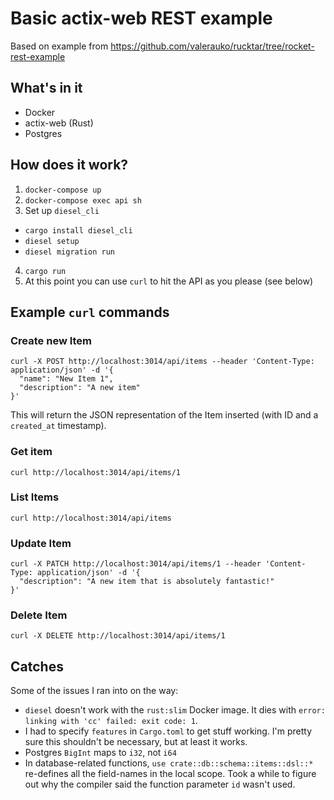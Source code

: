 # Basic actix-web REST example

Based on example from https://github.com/valerauko/rucktar/tree/rocket-rest-example

## What's in it
* Docker
* actix-web (Rust)
* Postgres

## How does it work?
1. `docker-compose up`
2. `docker-compose exec api sh`
3. Set up `diesel_cli`
  * `cargo install diesel_cli`
  * `diesel setup`
  * `diesel migration run`
4. `cargo run`
5. At this point you can use `curl` to hit the API as you please (see below)

## Example `curl` commands
### Create new Item
```
curl -X POST http://localhost:3014/api/items --header 'Content-Type: application/json' -d '{
  "name": "New Item 1",
  "description": "A new item"
}'
```
This will return the JSON representation of the Item inserted (with ID and a `created_at` timestamp).

### Get item
```
curl http://localhost:3014/api/items/1
```

### List Items
```
curl http://localhost:3014/api/items
```

### Update Item
```
curl -X PATCH http://localhost:3014/api/items/1 --header 'Content-Type: application/json' -d '{
  "description": "A new item that is absolutely fantastic!"
}'
```

### Delete Item
```
curl -X DELETE http://localhost:3014/api/items/1
```

## Catches
Some of the issues I ran into on the way:
* `diesel` doesn't work with the `rust:slim` Docker image. It dies with `error: linking with 'cc' failed: exit code: 1`.
* I had to specify `features` in `Cargo.toml` to get stuff working. I'm pretty sure this shouldn't be necessary, but at least it works.
* Postgres `BigInt` maps to `i32`, not `i64`
* In database-related functions, `use crate::db::schema::items::dsl::*` re-defines all the field-names in the local scope. Took a while to figure out why the compiler said the function parameter `id` wasn't used.

